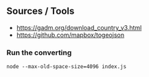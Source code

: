 Sources / Tools
----

- https://gadm.org/download_country_v3.html
- https://github.com/mapbox/togeojson


### Run the converting

```
node --max-old-space-size=4096 index.js
```